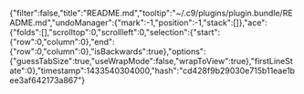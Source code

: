 {"filter":false,"title":"README.md","tooltip":"~/.c9/plugins/plugin.bundle/README.md","undoManager":{"mark":-1,"position":-1,"stack":[]},"ace":{"folds":[],"scrolltop":0,"scrollleft":0,"selection":{"start":{"row":0,"column":0},"end":{"row":0,"column":0},"isBackwards":true},"options":{"guessTabSize":true,"useWrapMode":false,"wrapToView":true},"firstLineState":0},"timestamp":1433540304000,"hash":"cd428f9b29030e715b11eae1bee3af642173a867"}